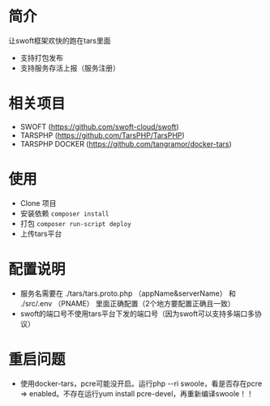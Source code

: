
# 简介
让swoft框架欢快的跑在tars里面
* 支持打包发布
* 支持服务存活上报（服务注册）

# 相关项目

* SWOFT (https://github.com/swoft-cloud/swoft)   
* TARSPHP (https://github.com/TarsPHP/TarsPHP)
* TARSPHP DOCKER (https://github.com/tangramor/docker-tars)  


# 使用

* Clone 项目
* 安装依赖 `composer install`
* 打包 `composer run-script deploy`
* 上传tars平台

# 配置说明

* 服务名需要在 ./tars/tars.proto.php （appName&serverName） 和 ./src/.env （PNAME） 里面正确配置（2个地方要配置正确且一致）
* swoft的端口号不使用tars平台下发的端口号（因为swoft可以支持多端口多协议）

# 重启问题
* 使用docker-tars，pcre可能没开启。运行php --ri swoole，看是否存在pcre => enabled。不存在运行yum install pcre-devel，再重新编译swoole！！
